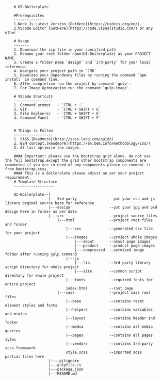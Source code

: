 		# UI-Boilerplate

		#Prerequisites
		--------------
		1.Node Js Latest Version [GetHere](https://nodejs.org/en/).
		2.VScode Editor [GetHere](https://code.visualstudio.com/) or any other

		# Usage
		-------
		1. Download the zip file in your specified path
		2. Rename your root folder name(UI-Boilerplate) as your PROJECT NAME.
		3. Create a folder name `design` and `3rd-party` for your local reference.
		4. Navigate your project path in `CMD`
		5. Download your dependency files by running the command `npm install` in command line.
		6. After completion run the project by command `gulp`.
		7. For Image Optmization run the command `gulp-image`.

		# VScode Shortcuts
		------------------
		1. Command prompt   - `CTRL + ~`
		2. Git 				- `CTRL + SHIFT + G`
		3. File Exploerer	- `CTRL + SHIFT + E`
		4. Command Panel 	- `CTRL + SHIFT + P`


		# Things to Follow
		------------------
		1. SASS.[Readmore](http://sass-lang.com/guide)
		2. BEM concept.[Readmore](https://en.bem.info/methodology/css/)
		3. At last optimize the images.

		#### Important: please use the bootstrap grid alone. do not use the full bootstrap.except the grid other bootstrap components are commented if you are in-need of any components please un-comment it from bootstrap.scss. 
		#### This is a Boilerplate please adjust ae per your project requirement.
		# Template Structure
		-------------------

		UI-Boilerplate--|
						|---3rd-party    			--put your css and js library orginal source here for reference				
						|---design       			--put your jpg and psd design here in folder as per date				
						|---src          			--project source files					
							|---html     			--project root files and folder
								|---css    			--generated css file for your project
								|---images 			--project whole images 
									|---about       --about page images
									|---product     --product page images
									|---compressed 	--optmized image folder after running gulp command
								|---js
									|---lib  		--3rd party library script directory for whole project
									|---site 		--common script directory for whole project
								|---fonts  			--required fonts for entire project
								index.html         	--root page
							|---sass     			--project sass root files
								|--base    			--contains reset element styles and fonts
								|--helpers 			--contains variables and mixins 
								|--layout  			--contains header and footer
								|--media   			--contains all media queries 
								|--pages   			--contains all pages syles
								|--vendors 			--contains 3rd-party scss framework
								style.scss 			--imported scss partial files here
						|---.gitignore
						|---gulpfile.js
						|---package.json
						|---README.md
